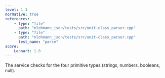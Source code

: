 ```yaml
---
level: 1.1
normative: true
references:
    - type: "file"
      path: "nlohmann_json/tests/src/unit-class_parser.cpp"
    - type: "file"
      path: "nlohmann_json/tests/src/unit-class_parser.cpp"
      test_name: "parse"
score:
    Lennart: 1.0
---
```


The service checks for the four primitive types (strings, numbers, booleans, null).
